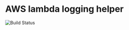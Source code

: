 # AWS lambda logging helper

![Build Status](https://codebuild.us-east-1.amazonaws.com/badges?uuid=eyJlbmNyeXB0ZWREYXRhIjoiVWxqd3dGL2ZWSkNPbFdlZHp4VzIxbGxua0k4QkM1TVhaWlZnanpMS2lMYm85RUY5ZVBKWVdKUk5SS3QydHRMZmxjMStvUjlqRm5qSGY0TXQ0dzhwRzNzPSIsIml2UGFyYW1ldGVyU3BlYyI6IkkwVVE5dkx5U0RJUVh3QU0iLCJtYXRlcmlhbFNldFNlcmlhbCI6MX0%3D&branch=saga)
